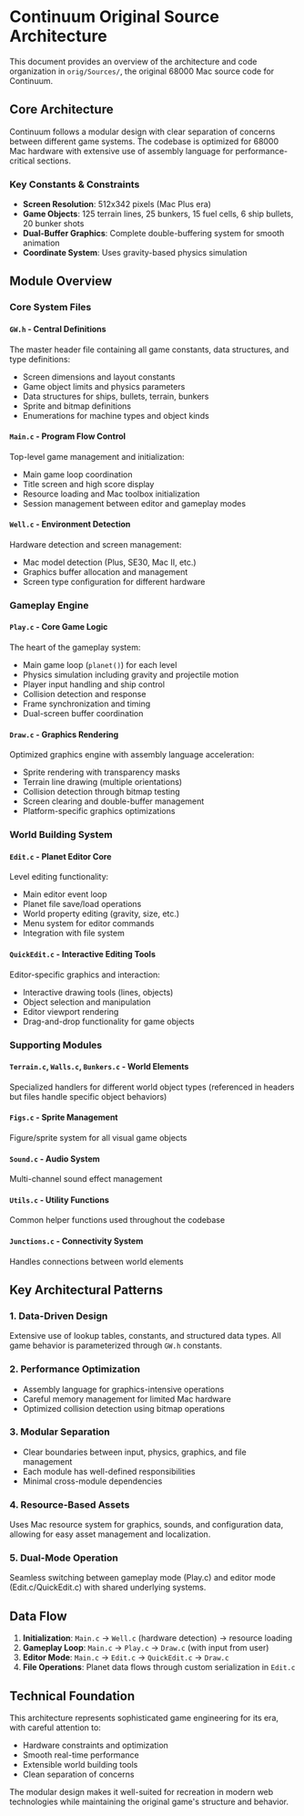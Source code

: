 # Continuum Original Source Architecture

This document provides an overview of the architecture and code organization in `orig/Sources/`, the original 68000 Mac source code for Continuum.

## Core Architecture

Continuum follows a modular design with clear separation of concerns between different game systems. The codebase is optimized for 68000 Mac hardware with extensive use of assembly language for performance-critical sections.

### Key Constants & Constraints

- **Screen Resolution**: 512x342 pixels (Mac Plus era)
- **Game Objects**: 125 terrain lines, 25 bunkers, 15 fuel cells, 6 ship bullets, 20 bunker shots
- **Dual-Buffer Graphics**: Complete double-buffering system for smooth animation
- **Coordinate System**: Uses gravity-based physics simulation

## Module Overview

### Core System Files

#### `GW.h` - Central Definitions

The master header file containing all game constants, data structures, and type definitions:

- Screen dimensions and layout constants
- Game object limits and physics parameters
- Data structures for ships, bullets, terrain, bunkers
- Sprite and bitmap definitions
- Enumerations for machine types and object kinds

#### `Main.c` - Program Flow Control

Top-level game management and initialization:

- Main game loop coordination
- Title screen and high score display
- Resource loading and Mac toolbox initialization
- Session management between editor and gameplay modes

#### `Well.c` - Environment Detection

Hardware detection and screen management:

- Mac model detection (Plus, SE30, Mac II, etc.)
- Graphics buffer allocation and management
- Screen type configuration for different hardware

### Gameplay Engine

#### `Play.c` - Core Game Logic

The heart of the gameplay system:

- Main game loop (`planet()`) for each level
- Physics simulation including gravity and projectile motion
- Player input handling and ship control
- Collision detection and response
- Frame synchronization and timing
- Dual-screen buffer coordination

#### `Draw.c` - Graphics Rendering

Optimized graphics engine with assembly language acceleration:

- Sprite rendering with transparency masks
- Terrain line drawing (multiple orientations)
- Collision detection through bitmap testing
- Screen clearing and double-buffer management
- Platform-specific graphics optimizations

### World Building System

#### `Edit.c` - Planet Editor Core

Level editing functionality:

- Main editor event loop
- Planet file save/load operations
- World property editing (gravity, size, etc.)
- Menu system for editor commands
- Integration with file system

#### `QuickEdit.c` - Interactive Editing Tools

Editor-specific graphics and interaction:

- Interactive drawing tools (lines, objects)
- Object selection and manipulation
- Editor viewport rendering
- Drag-and-drop functionality for game objects

### Supporting Modules

#### `Terrain.c`, `Walls.c`, `Bunkers.c` - World Elements

Specialized handlers for different world object types (referenced in headers but files handle specific object behaviors)

#### `Figs.c` - Sprite Management

Figure/sprite system for all visual game objects

#### `Sound.c` - Audio System

Multi-channel sound effect management

#### `Utils.c` - Utility Functions

Common helper functions used throughout the codebase

#### `Junctions.c` - Connectivity System

Handles connections between world elements

## Key Architectural Patterns

### 1. **Data-Driven Design**

Extensive use of lookup tables, constants, and structured data types. All game behavior is parameterized through `GW.h` constants.

### 2. **Performance Optimization**

- Assembly language for graphics-intensive operations
- Careful memory management for limited Mac hardware
- Optimized collision detection using bitmap operations

### 3. **Modular Separation**

- Clear boundaries between input, physics, graphics, and file management
- Each module has well-defined responsibilities
- Minimal cross-module dependencies

### 4. **Resource-Based Assets**

Uses Mac resource system for graphics, sounds, and configuration data, allowing for easy asset management and localization.

### 5. **Dual-Mode Operation**

Seamless switching between gameplay mode (Play.c) and editor mode (Edit.c/QuickEdit.c) with shared underlying systems.

## Data Flow

1. **Initialization**: `Main.c` → `Well.c` (hardware detection) → resource loading
2. **Gameplay Loop**: `Main.c` → `Play.c` → `Draw.c` (with input from user)
3. **Editor Mode**: `Main.c` → `Edit.c` → `QuickEdit.c` → `Draw.c`
4. **File Operations**: Planet data flows through custom serialization in `Edit.c`

## Technical Foundation

This architecture represents sophisticated game engineering for its era, with careful attention to:

- Hardware constraints and optimization
- Smooth real-time performance
- Extensible world building tools
- Clean separation of concerns

The modular design makes it well-suited for recreation in modern web technologies while maintaining the original game's structure and behavior.
